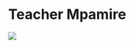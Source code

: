 # Teacher Mpamire

![](https://external-content.duckduckgo.com/iu/?u=https%3A%2F%2Ftse3.mm.bing.net%2Fth%3Fid%3DOIP.86Cmbcu_MEBDScyC50pfoAHaJm%26pid%3DApi&f=1)
